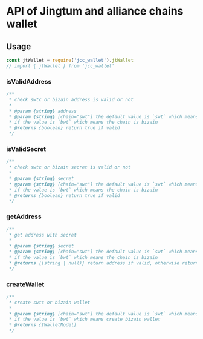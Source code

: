 # API of Jingtum and alliance chains wallet

## Usage

```javascript
const jtWallet = require('jcc_wallet').jtWallet
// import { jtWallet } from 'jcc_wallet'
```

### isValidAddress

```javascript
/**
 * check swtc or bizain address is valid or not
 *
 * @param {string} address
 * @param {string} [chain="swt"] the default value is `swt` which means the chain is swtc,
 * if the value is `bwt` which means the chain is bizain
 * @returns {boolean} return true if valid
 */
```

### isValidSecret

```javascript
/**
 * check swtc or bizain secret is valid or not
 *
 * @param {string} secret
 * @param {string} [chain="swt"] the default value is `swt` which means the chain is swtc,
 * if the value is `bwt` which means the chain is bizain
 * @returns {boolean} return true if valid
 */
```

### getAddress

```javascript
/**
 * get address with secret
 *
 * @param {string} secret
 * @param {string} [chain="swt"] the default value is `swt` which means the chain is swtc,
 * if the value is `bwt` which means the chain is bizain
 * @returns {(string | null)} return address if valid, otherwise return null
 */
```

### createWallet

```javascript
/**
 * create swtc or bizain wallet
 *
 * @param {string} [chain="swt"] the default value is `swt` which means create swtc wallet,
 * if the value is `bwt` which means create bizain wallet
 * @returns {IWalletModel}
 */
```